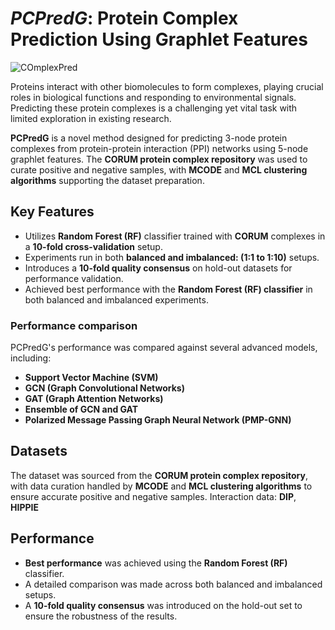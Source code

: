 # _PCPredG_: Protein Complex Prediction Using Graphlet Features
![COmplexPred](https://github.com/CMATERJU-BIOINFO/ComplexPredGraphlet/assets/56863228/9d7d707d-c903-43cc-acf7-58c811985433)

Proteins interact with other biomolecules to form complexes, playing crucial roles in biological functions and responding to environmental signals. Predicting these protein complexes is a challenging yet vital task with limited exploration in existing research.

**PCPredG** is a novel method designed for predicting 3-node protein complexes from protein-protein interaction (PPI) networks using 5-node graphlet features. The **CORUM protein complex repository** was used to curate positive and negative samples, with **MCODE** and **MCL clustering algorithms** supporting the dataset preparation.

## Key Features

- Utilizes **Random Forest (RF)**  classifier trained with **CORUM** complexes in a **10-fold cross-validation** setup.
- Experiments run in both **balanced and imbalanced: (1:1 to 1:10)** setups.
- Introduces a **10-fold quality consensus** on hold-out datasets for performance validation.
- Achieved best performance with the **Random Forest (RF) classifier** in both balanced and imbalanced experiments.
  
### Performance comparison

PCPredG's performance was compared against several advanced models, including:

- **Support Vector Machine (SVM)**
- **GCN (Graph Convolutional Networks)**
- **GAT (Graph Attention Networks)**
- **Ensemble of GCN and GAT**
- **Polarized Message Passing Graph Neural Network (PMP-GNN)**

## Datasets

The dataset was sourced from the **CORUM protein complex repository**, with data curation handled by **MCODE** and **MCL clustering algorithms** to ensure accurate positive and negative samples.
Interaction data: **DIP**, **HIPPIE**



## Performance

- **Best performance** was achieved using the **Random Forest (RF)** classifier.
- A detailed comparison was made across both balanced and imbalanced setups.
- A **10-fold quality consensus** was introduced on the hold-out set to ensure the robustness of the results.


